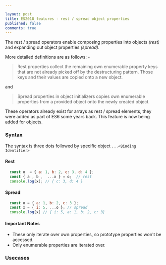 ```yaml
---

layout: post
title: ES2018 features - rest / spread object properties
published: false
comments: true
---
```


The rest / spread operators enable composing properties into objects _(rest)_ and expanding out object properties _(spread)_.<!--more-->

More detailed definitions are as follows: -
> Rest properties collect the remaining own enumerable property keys that are not already picked off by the destructuring pattern. Those keys and their values are copied onto a new object.

and
> Spread properties in object initializers copies own enumerable properties from a provided object onto the newly created object.

These operators already exist for arrays as rest / spread elements, they were added as part of ES6 some years back.
This feature is now being added for objects.

### Syntax
The syntax is three dots followed by specific object `...<Binding Identifier>`

#### Rest
```js
  const o  = { a: 1, b: 2, c: 3, d: 4 };
  const { a , b ,  ...x } = o;  // rest
  console.log(x); // { c: 3, d: 4 }
```

#### Spread
```js
  const o = { a: 1, b: 2, c: 3 };
  const x = { i: 5, ...o }; // spread
  console.log(x) // { i: 5, a: 1, b: 2, c: 3}
```

#### Important Notes
- These only iterate over own properties, so prototype properties won't be accessed.
- Only enumerable properties are iterated over.

### Usecases
